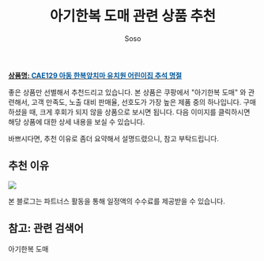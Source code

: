 ﻿---
layout: post
title:  "아기한복 도매 관련 상품 추천"
author: Soso
categories: [ 출산 / 육아]
tags: [아기한복 도매]
image: https://ads-partners.coupang.com/image1/JLCmG5EHesro5SwqJNLiqoS_3V5EeCjcdD4Ts-WXC4ek5gyMponVTuDadnvwXfU4RKMapLR4yYjekrE0coItbYUP2ydrgbr6jMl2MkyPGFY6qQUFuSv0Ten7LQioiCjaoeBMFxbQNJRXAiDnNN6gJorCsdYgrPMpm0jIN2jPve76o1XAWAOW6Q_KELh6LmZiHmUDSvwpWQDzkwqBD9cA6esYTTy_zVUZdWnQM7Echc-ABdKHGRoQAOuPjl72npCBbUjalvlMNV2cbi-FFH_cnch8ZMIRUPb0AvaGm9NAi8YybKhssACXjhd0Og== 
description: "쿠팡에서 아기한복 도매 관련 상품으로 가장 고객 선호도가 높은 제품 중 하나입니다."
---

<a href="https://link.coupang.com/re/AFFSDP?lptag=AF5673682&pageKey=7685142858&itemId=20535819862&vendorItemId=88386956799&traceid=V0-153-a2d0b6628b572421&clickBeacon=S7GcWDWxaL7vLqMRS_BbmUrk2jKo0g68C1_Io2LsXzv4kHbAmn9GfMyZm4uSzo2lR0iSgMlhMhl_y_4LdjUR0O_LADrdXrWT0d49exk7aqSsIrfFtM319mrRrsSo3ys_oGTEOuiEZA02C40JLW7R0xcksv_PvYkkjnMAtNCw18ZgKpr10rv9-6YOeJiLibKTydSAv6bkFub78hSD-t8yf9KO69zDzRniSSjOIu5I98M5D-QMiXwUbJo3ve5VMEi7iuHpAPuLTNJyMQpbVpX-GAHSjoD169oW7bUV711ygrq_Sh9b2kCIgASJ_y1XX7vXz9Kb2icAtO3NZF8_kffhILpi2fMPzBHeppysVUlNfcyYLdgdoyXbuCTLshF5DIebbHr7abcKUYAvETGP0OfvYnUqjIn01DNHGyluIggCxZHWTr7THUPklkEiu5iGcvGwXgTCrHP_sot14l7Tt3Lg3xjz4G1YEkyGP8ayn2ttppY1k5yDtiy65OrjsVyJ6Hdcas7oSvnHpvoQf_ILpywZvsVG3E05YyFOQbKdqnZHf6ac5nlx45ZQBtFiIbAJDLp0V_qF4Uq4G51ZYaWIJ9V-IrKacAqsjpZW2Q-mFkVwKj4u5Rd6axdOYhSOe2HuboJ-dbncU5Y4H5-tYeVQzR_tPCS7DieFOSJ9B4S_-3_g14La7B4deaKwoEt1QRT8duFe29pqY7j94ozk5VtRGuhWaC_40THFuviO18pKM4xOv4IxhzDGFkh-iKPFkHFHZUXzJbL3ZmY9BQdTWe8LirBeBswi0NN02IOyuYpZRq6bFlvmb-eDor7eJQtIYucUsNUjdIuvlhZ3gguE65WkIe7IS1jnSa3eEmaildctqYOGMc0-r1WAZGHhIE25ykZQw7UhJMCrwhrGHDpceyf0DEFihx_6qQ%3D%3D&requestid=20240201105026887124218606&token=31850C%7CMIXED"><b>상품명: <font color='#01579B'>CAE129 아동 한복앞치마 유치원 어린이집 추석 명절</font></b></a>

좋은 상품만 선별해서 추천드리고 있습니다.
본 상품은 쿠팡에서 "아기한복 도매" 와 관련해서, 고객 만족도, 노출 대비 판매율, 선호도가 가장 높은 제품 중의 하나입니다.
구매하셨을 때, 크게 후회가 되지 않을 상품으로 보시면 됩니다. 
다음 이미지를 클릭하시면 해당 상품에 대한 상세 내용을 보실 수 있습니다.

바쁘시다면, 추천 이유로 좀더 요약해서 설명드렸으니, 참고 부탁드립니다.

## 추천 이유 

<a href="https://link.coupang.com/re/AFFSDP?lptag=AF5673682&pageKey=7685142858&itemId=20535819862&vendorItemId=88386956799&traceid=V0-153-a2d0b6628b572421&clickBeacon=S7GcWDWxaL7vLqMRS_BbmUrk2jKo0g68C1_Io2LsXzv4kHbAmn9GfMyZm4uSzo2lR0iSgMlhMhl_y_4LdjUR0O_LADrdXrWT0d49exk7aqSsIrfFtM319mrRrsSo3ys_oGTEOuiEZA02C40JLW7R0xcksv_PvYkkjnMAtNCw18ZgKpr10rv9-6YOeJiLibKTydSAv6bkFub78hSD-t8yf9KO69zDzRniSSjOIu5I98M5D-QMiXwUbJo3ve5VMEi7iuHpAPuLTNJyMQpbVpX-GAHSjoD169oW7bUV711ygrq_Sh9b2kCIgASJ_y1XX7vXz9Kb2icAtO3NZF8_kffhILpi2fMPzBHeppysVUlNfcyYLdgdoyXbuCTLshF5DIebbHr7abcKUYAvETGP0OfvYnUqjIn01DNHGyluIggCxZHWTr7THUPklkEiu5iGcvGwXgTCrHP_sot14l7Tt3Lg3xjz4G1YEkyGP8ayn2ttppY1k5yDtiy65OrjsVyJ6Hdcas7oSvnHpvoQf_ILpywZvsVG3E05YyFOQbKdqnZHf6ac5nlx45ZQBtFiIbAJDLp0V_qF4Uq4G51ZYaWIJ9V-IrKacAqsjpZW2Q-mFkVwKj4u5Rd6axdOYhSOe2HuboJ-dbncU5Y4H5-tYeVQzR_tPCS7DieFOSJ9B4S_-3_g14La7B4deaKwoEt1QRT8duFe29pqY7j94ozk5VtRGuhWaC_40THFuviO18pKM4xOv4IxhzDGFkh-iKPFkHFHZUXzJbL3ZmY9BQdTWe8LirBeBswi0NN02IOyuYpZRq6bFlvmb-eDor7eJQtIYucUsNUjdIuvlhZ3gguE65WkIe7IS1jnSa3eEmaildctqYOGMc0-r1WAZGHhIE25ykZQw7UhJMCrwhrGHDpceyf0DEFihx_6qQ%3D%3D&requestid=20240201105026887124218606&token=31850C%7CMIXED"><img src="http://image1.coupangcdn.com/image/vendor_inventory/544f/eba758e8d7dc73f04f85e64dbe93917fe9eb164fe7dffe3d7129d53e9a2d.jpg"></a> 

본 블로그는 파트너스 활동을 통해 일정액의 수수료를 제공받을 수 있습니다.

## 참고: 관련 검색어    
아기한복 도매